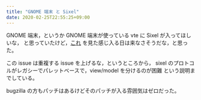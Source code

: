 ```yaml
---
title: "GNOME 端末 と Sixel"
date: 2020-02-25T22:55:25+09:00
---
```


GNOME 端末，というか GNOME 端末が使っている vte に Sixel が入ってほしいな，
と思っていたけど，[これ](https://gitlab.gnome.org/GNOME/vte/issues/165)
を見た感じ入る日は来なさそうだな，と思った。

この issue は重複する issue を上げるな，というところから，
sixel のプロトコルがレガシーでパレットベースで，view/model を分けるのが困難
という説明までしている。

bugzilla の方もパッチはあるけどそのパッチが入る雰囲気はゼロだった。
